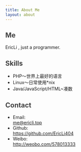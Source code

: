 ```yaml
---
title: About Me
layout: about
---
```

<style>
    .list-a{
       text-decoration: none; 
       display:block;
    }
    .list-a:active, a:hover{
        color: #40c0ff;
        outline: 0;
        transition: 0.2s ease-out;
        transform: translateX(4px);
    }
    h2{
        color: rgba(0, 0, 0, 0.75);
    }
    h1{
        color: rgba(0, 0, 0, 0.75);
    }
</style>

## Me

EricLi , just a programmer.  

## Skills

 - <a class="list-a" href="http://blog.ericli.top/tags/PHP/">PHP～世界上最好的语言</a>
 - <a class="list-a" href="http://blog.ericli.top/tags/Linux/">Linux～日常使用*nix</a>
 - <a class="list-a" href="http://blog.ericli.top/tags/code/">Java/JavaScript/HTML~凑数</a>
 
 
## Contact

- <a class="list-a" href="mailto:me@ericli.top">Email: me@ericli.top</a>
- <a class="list-a" href="https://github.com/EricLi404">Github: https://github.com/EricLi404</a>
- <a class="list-a" href="http://weobo.com/578013333">Weibo: http://weobo.com/578013333</a>



